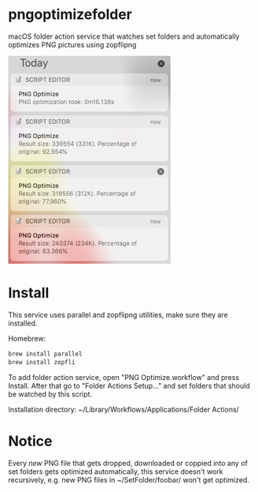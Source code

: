 # pngoptimizefolder
macOS folder action service that watches set folders and automatically optimizes PNG pictures using zopflipng     

![Screenshot](screenshot.png)
# Install
This service uses parallel and zopflipng utilities, make sure they are installed.

Homebrew:
```bash
brew install parallel
brew install zopfli
```

To add folder action service, open "PNG Optimize.workflow" and press Install.
After that go to "Folder Actions Setup..." and set folders that should be watched by this script.

Installation directory: ~/Library/Workflows/Applications/Folder Actions/

# Notice
Every *new* PNG file that gets dropped, downloaded or coppied into any of set folders gets optimized automatically, this service doesn't work recursively, e.g. new PNG files in ~/SetFolder/foobar/ won't get optimized.
